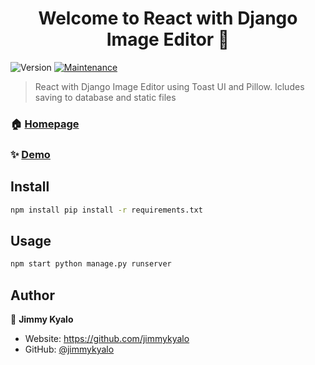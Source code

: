 <h1 align="center">Welcome to React with Django Image Editor 👋</h1>
<p>
  <img alt="Version" src="https://img.shields.io/badge/version-1.0.0-blue.svg?cacheSeconds=2592000" />
  <a href="https://github.com/kefranabg/readme-md-generator/graphs/commit-activity" target="_blank">
    <img alt="Maintenance" src="https://img.shields.io/badge/Maintained%3F-yes-green.svg" />
  </a>
</p>

> React with Django Image Editor using Toast UI and Pillow. Icludes saving to database and static files 

### 🏠 [Homepage](https://github.com/jimmykyalo/imageuploader)

### ✨ [Demo](https://reactdjangoimageuploader.herokuapp.com/)

## Install

```sh
npm install pip install -r requirements.txt
```

## Usage

```sh
npm start python manage.py runserver
```

## Author

👤 **Jimmy Kyalo**

* Website: https://github.com/jimmykyalo
* GitHub: [@jimmykyalo](https://github.com/jimmykyalo)

